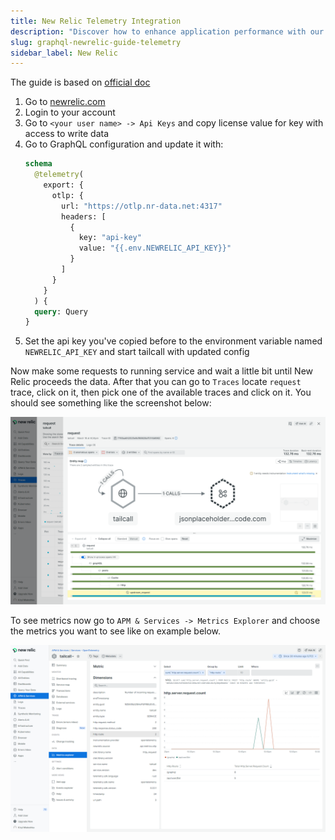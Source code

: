 ```yaml
---
title: New Relic Telemetry Integration
description: "Discover how to enhance application performance with our guide on enabling and analyzing telemetry data in Tailcall. Learn to configure observability support using OpenTelemetry for insights into logs, metrics, and traces, with practical integration examples for platforms like Honeycomb.io, New Relic, and Datadog."
slug: graphql-newrelic-guide-telemetry
sidebar_label: New Relic
---
```


The guide is based on [official doc](https://docs.newrelic.com/docs/more-integrations/open-source-telemetry-integrations/opentelemetry/get-started/opentelemetry-set-up-your-app/)

1. Go to [newrelic.com](https://newrelic.com)
2. Login to your account
3. Go to `<your user name> -> Api Keys` and copy license value for key with access to write data
4. Go to GraphQL configuration and update it with:
   ```graphql
   schema
     @telemetry(
       export: {
         otlp: {
           url: "https://otlp.nr-data.net:4317"
           headers: [
             {
               key: "api-key"
               value: "{{.env.NEWRELIC_API_KEY}}"
             }
           ]
         }
       }
     ) {
     query: Query
   }
   ```
5. Set the api key you've copied before to the environment variable named `NEWRELIC_API_KEY` and start tailcall with updated config

Now make some requests to running service and wait a little bit until New Relic proceeds the data. After that you can go to `Traces` locate `request` trace, click on it, then pick one of the available traces and click on it. You should see something like the screenshot below:

![newrelic-trace](../static/images/telemetry/newrelic-trace.png)

To see metrics now go to `APM & Services -> Metrics Explorer` and choose the metrics you want to see like on example below.

![newrelic-metrics](../static/images/telemetry/newrelic-metrics.png)
